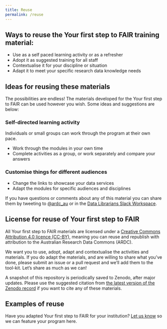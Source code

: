 ```yaml
---
title: Reuse
permalink: /reuse
---
```


## Ways to reuse the Your first step to FAIR training material:

-   Use as a self paced learning activity or as a refresher
-   Adopt it as suggested training for all staff
-   Contextualise it for your discipline or situation
-   Adapt it to meet your specific research data knowledge needs

## Ideas for reusing these materials

The possibilities are endless! The materials developed for the Your first step to FAIR
can be used however you wish. Some ideas
and suggestions are below:

### Self-directed learning activity

Individuals or small groups can work through the program at their own
pace.

-   Work through the modules in your own time
-   Complete activities as a group, or work separately and compare your answers

### Customise things for different audiences

-   Change the links to showcase your data services
-   Adapt the modules for specific audiences and disciplines

If you have questions or comments about any of this material you can share
them by tweeting to
[@ardc_au](http://www.twitter.com/@ardc_au "ARDC on Twitter") or in
the [Data Librarians
Slack Workspace](https://tiny.cc/data-librarians).

## License for reuse of Your first step to FAIR

All Your first step to FAIR materials are licensed under a [Creative
Commons Attribution 4.0 licence (CC-BY)](https://creativecommons.org/licenses/by/4.0/), meaning you can reuse and republish with attribution to the
Australian Research Data Commons (ARDC).

We want you to use, adopt, adapt and contextualise the activities and
materials. If you do
adapt the materials, and are willing to share what you’ve done, please
submit an issue or a pull request and we’ll add them to the
tool-kit. Let’s share as much as we can!

A snapshot of this repository is periodically saved to Zenodo, after major updates. Please use the suggested citation from [the latest version of the Zenodo record](https://doi.org/10.5281/zenodo.5009206) if you want to cite any of these materials.

## Examples of reuse

Have you adapted Your first step to FAIR for your institution? [Let us
know](mailto:contact@ardc.org.au) so we can feature your program here.


